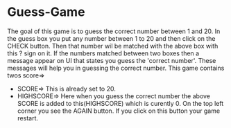 # Guess-Game
The goal of this game is to guess the correct number between 1 and 20. In the guess box you put any number between 1 to 20 and then click on the CHECK button. Then that number wil be matched with the above box with this  ? sign on it. If the numbers matched between two boxes then a message appear on UI that states you guess the 'correct number'. These messages will help you in guessing the correct number.
This game contains twos score=>
* SCORE=> This is already set to 20.
* HIGHSCORE=> Here when you guess the correct number the above SCORE is added to this(HIGHSCORE) which is curently 0.
On the top left corner you see the AGAIN button. If you click on this button your game restart.
